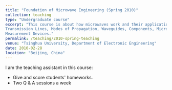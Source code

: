 ```yaml
---
title: "Foundation of Microwave	Engineering (Spring 2010)"
collection: teaching
type: "Undergraduate course"
excerpt: "This course is about how microwaves work and their applications in engineering. In this course, we discuss the following topics:
Transmission Lines, Modes of Propagation, Waveguides, Components, Microwave Devices, E-Plane Tree, H-Plane Tree, E-H Plane Tree, Travelling Wave Tube,
Measurement Devices."
permalink: /teaching/2010-spring-teaching
venue: "Tsinghua University, Department of Electronic Engineering"
date: 2010-02-28
location: "Beijing, China"
---
```


I am the teaching assistant in this course:
* Give and score students' homeworks. 
* Two Q & A sessions a week


